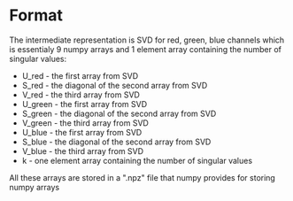 # Format
The intermediate representation is SVD for red, green, blue channels which is essentialy 9 numpy arrays and 1 element array containing the number of singular values: 

- U_red - the first array from SVD
- S_red - the diagonal of the second array from SVD
- V_red - the third array from SVD
- U_green - the first array from SVD
- S_green - the diagonal of the second array from SVD
- V_green - the third array from SVD
- U_blue - the first array from SVD
- S_blue - the diagonal of the second array from SVD
- V_blue - the third array from SVD
- k - one element array containing the number of singular values

All these arrays are stored in a ".npz" file that numpy provides for storing numpy arrays
